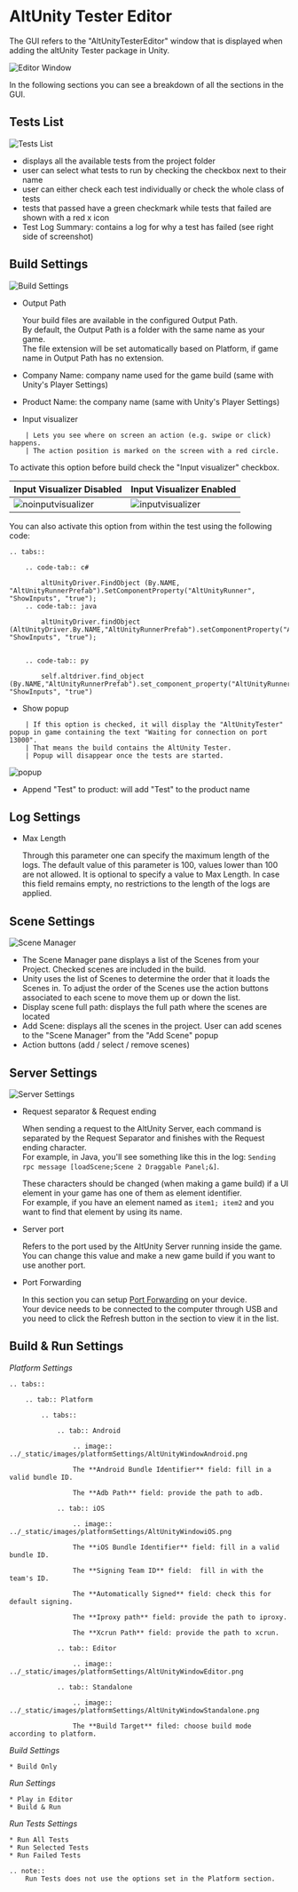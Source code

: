 # AltUnity Tester Editor

The GUI refers to the "AltUnityTesterEditor" window that is displayed when adding the altUnity Tester package in Unity.

![Editor Window](../_static/images/altUnityTesterWindow/EditorWindow.png)

In the following sections you can see a breakdown of all the sections in the GUI.

## Tests List

![Tests List](../_static/images/altUnityTesterWindow/TestsList.png)

* displays all the available tests from the project folder
* user can select what tests to run by checking the checkbox next to their name
* user can either check each test individually or check the whole class of tests
* tests that passed have a green checkmark while tests that failed are shown with a red x icon
* Test Log Summary: contains a log for why a test has failed (see right side of screenshot)

## Build Settings

![Build Settings](../_static/images/altUnityTesterWindow/BuildSettings.png)

* Output Path

    Your build files are available in the configured Output Path.  
    By default, the Output Path is a folder with the same name as your game.  
    The file extension will be set automatically based on Platform, if game name in Output Path has no extension.

* Company Name: company name used for the game build (same with Unity's Player Settings)
* Product Name: the company name (same with Unity's Player Settings)
* Input visualizer

```eval_rst
    | Lets you see where on screen an action (e.g. swipe or click) happens. 
    | The action position is marked on the screen with a red circle.
```
To activate this option before build check the "Input visualizer" checkbox.

|     Input Visualizer Disabled     |     Input Visualizer Enabled    |
| ---------------------------------- | ----------------------------- | 
|   ![noinputvisualizer](../_static/images/noinpv.gif)   |   ![inputvisualizer](../_static/images/inpv.gif)  |

You can also activate this option from within the test using the following code:

```eval_rst
.. tabs::

    .. code-tab:: c#

        altUnityDriver.FindObject (By.NAME, "AltUnityRunnerPrefab").SetComponentProperty("AltUnityRunner", "ShowInputs", "true");
    .. code-tab:: java

        altUnityDriver.findObject (AltUnityDriver.By.NAME,"AltUnityRunnerPrefab").setComponentProperty("AltUnityRunner", "ShowInputs", "true");


    .. code-tab:: py

        self.altdriver.find_object (By.NAME,"AltUnityRunnerPrefab").set_component_property("AltUnityRunner", "ShowInputs", "true")
```

* Show popup

```eval_rst
    | If this option is checked, it will display the "AltUnityTester" popup in game containing the text "Waiting for connection on port 13000". 
    | That means the build contains the AltUnity Tester. 
    | Popup will disappear once the tests are started.
```

![popup](../_static/images/AltUnityTesterPopup.png)

* Append "Test" to product: will add "Test" to the product name

## Log Settings

* Max Length

    Through this parameter one can specify the maximum length of the logs. The default value of this
    parameter is 100, values lower than 100 are not allowed.
    It is optional to specify a value to Max Length. In case this field remains empty, no restrictions
    to the length of the logs are applied.

## Scene Settings

![Scene Manager](../_static/images/altUnityTesterWindow/SceneManager.png)

* The Scene Manager pane displays a list of the Scenes from your Project. Checked scenes are included in the build.
* Unity uses the list of Scenes to determine the order that it loads the Scenes in. To adjust the order of the Scenes use the action buttons associated to each scene to move them up or down the list.
* Display scene full path: displays the full path where the scenes are located
* Add Scene: displays all the scenes in the project. User can add scenes to the "Scene Manager" from the "Add Scene" popup
* Action buttons (add / select / remove scenes)



## Server Settings

![Server Settings](../_static/images/altUnityTesterWindow/ServerSettings.png)

* Request separator & Request ending

    When sending a request to the AltUnity Server, each command is separated by the Request Separator and finishes with the Request ending character.  
        For example, in Java, you'll see something like this in the log: `Sending rpc message [loadScene;Scene 2 Draggable Panel;&]`.

    These characters should be changed (when making a game build) if a UI element in your game has one of them as element identifier.  
    For example, if you have an element named as `item1; item2` and you want to find that element by using its name.

* Server port

    Refers to the port used by the AltUnity Server running inside the game.  
    You can change this value and make a new game build if you want to use another port.

* Port Forwarding
    
    In this section you can setup [Port Forwarding](advanced-usage.html#what-is-port-forwarding-and-when-to-use-it) on your device.  
    Your device needs to be connected to the computer through USB and you need to click the Refresh button in the section to view it in the list.

## Build & Run Settings

*Platform Settings*

```eval_rst
.. tabs::

    .. tab:: Platform

        .. tabs::

            .. tab:: Android

                .. image:: ../_static/images/platformSettings/AltUnityWindowAndroid.png

                The **Android Bundle Identifier** field: fill in a valid bundle ID.

                The **Adb Path** field: provide the path to adb.

            .. tab:: iOS

                .. image:: ../_static/images/platformSettings/AltUnityWindowiOS.png

                The **iOS Bundle Identifier** field: fill in a valid bundle ID.

                The **Signing Team ID** field:  fill in with the team's ID.

                The **Automatically Signed** field: check this for default signing.

                The **Iproxy path** field: provide the path to iproxy.

                The **Xcrun Path** field: provide the path to xcrun.

            .. tab:: Editor

                .. image:: ../_static/images/platformSettings/AltUnityWindowEditor.png

            .. tab:: Standalone

                .. image:: ../_static/images/platformSettings/AltUnityWindowStandalone.png

                The **Build Target** filed: choose build mode according to platform.

```

*Build Settings*

    * Build Only

*Run Settings*

    * Play in Editor
    * Build & Run 

*Run Tests Settings*

    * Run All Tests
    * Run Selected Tests
    * Run Failed Tests 

```eval_rst
.. note::
    Run Tests does not use the options set in the Platform section.
```
